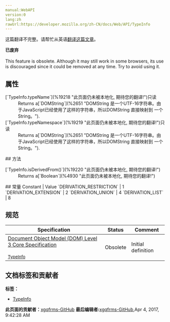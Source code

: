 ```yaml
---
manual:WebAPI
version:0
lang:zh
rawUrl:https://developer.mozilla.org/zh-CN/docs/Web/API/TypeInfo
---
```




这篇翻译不完整。请帮忙从英语[翻译这篇文章](%19217 "")。






**已废弃**<br></br>This feature is obsolete. Although it may still work in some browsers, its use is discouraged since it could be removed at any time. Try to avoid using it.



## 属性<a name="属性"></a>
<dl><dt id=''>[`TypeInfo.typeName`](%19218 "此页面仍未被本地化, 期待您的翻译!")只读</dt><dd>Returns a[`DOMString`](%2651 "DOMString 是一个UTF-16字符串。由于JavaScript已经使用了这样的字符串，所以DOMString 直接映射到 一个String。").</dd><dt id=''>[`TypeInfo.typeNamespace`](%19219 "此页面仍未被本地化, 期待您的翻译!")只读</dt><dd>Returns a[`DOMString`](%2651 "DOMString 是一个UTF-16字符串。由于JavaScript已经使用了这样的字符串，所以DOMString 直接映射到 一个String。").</dd></dl>
## 方法<a name="方法"></a>
<dl><dt id=''>[`TypeInfo.isDerivedFrom()`](%19220 "此页面仍未被本地化, 期待您的翻译!")</dt><dd>Returns a[`Boolean`](%4930 "此页面仍未被本地化, 期待您的翻译!")</dd></dl>
## 常量<a name="常量"></a>
Constant | Value 
`DERIVATION_RESTRICTION` | 1 
`DERIVATION_EXTENSION` | 2 
`DERIVATION_UNION` | 4 
`DERIVATION_LIST` | 8 


## 规范<a name="规范"></a>
Specification | Status | Comment 
 ---  |  ---  |  ---  | 
[Document Object Model (DOM) Level 3 Core Specification<br></br><small>TypeInfo</small>](%19221 "") | Obsolete | Initial definition 




## 文档标签和贡献者
**标签：**
* [TypeInfo](%19222 "")

**此页面的贡献者：**[xgqfrms-GitHub](%57 "")
**最后编辑者:**[xgqfrms-GitHub](%57 ""),<time>Apr 4, 2017, 9:42:28 AM</time>


